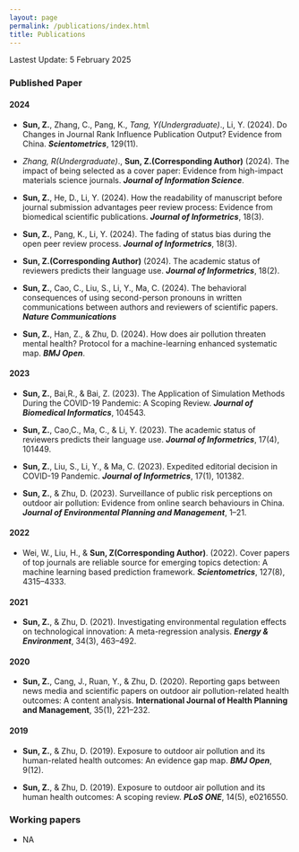 ```yaml
---
layout: page
permalink: /publications/index.html
title: Publications
---
```


Lastest Update: 5 February 2025&nbsp;  

### Published Paper

#### 2024

- **Sun, Z.**, Zhang, C., Pang, K., *_Tang, Y(Undergraduate)_*., Li, Y. (2024). Do Changes in Journal Rank Influence Publication Output? Evidence from China. ***Scientometrics***, 129(11).

- *_Zhang, R(Undergraduate)_*., **Sun, Z.(Corresponding Author)** (2024). The impact of being selected as a cover paper: Evidence from high-impact materials science journals. ***Journal of Information Science***.

- **Sun, Z.**, He, D., Li, Y. (2024). How the readability of manuscript before journal submission advantages peer review process: Evidence from biomedical scientific publications. ***Journal of Informetrics***, 18(3).

- **Sun, Z.**, Pang, K., Li, Y. (2024). The fading of status bias during the open peer review process. ***Journal of Informetrics***, 18(3).

- **Sun, Z.(Corresponding Author)** (2024). The academic status of reviewers predicts their language use. ***Journal of Informetrics***, 18(2).

- **Sun, Z.**, Cao, C., Liu, S., Li, Y., Ma, C. (2024). The behavioral consequences of using second-person pronouns in written communications between authors and reviewers of scientific papers. ***Nature Communications***
  
- **Sun, Z.**, Han, Z., & Zhu, D. (2024). How does air pollution threaten mental health? Protocol for a machine-learning enhanced systematic map. ***BMJ Open***.

#### 2023

- **Sun, Z.**, Bai,R., & Bai, Z. (2023). The Application of Simulation Methods During the COVID-19 Pandemic: A Scoping Review. ***Journal of Biomedical Informatics***, 104543.

- **Sun, Z.**, Cao,C., Ma, C., & Li, Y. (2023). The academic status of reviewers predicts their language use. ***Journal of Informetrics***, 17(4), 101449.

- **Sun, Z.**, Liu, S., Li, Y., & Ma, C. (2023). Expedited editorial decision in COVID-19 Pandemic. ***Journal of Informetrics***, 17(1), 101382.

- **Sun, Z.**, & Zhu, D. (2023). Surveillance of public risk perceptions on outdoor air pollution: Evidence from online search behaviours in China. ***Journal of Environmental Planning and Management***, 1–21.

#### 2022

- Wei, W., Liu, H., & **Sun, Z(Corresponding Author)**. (2022). Cover papers of top journals are reliable source for emerging topics detection: A machine learning based prediction framework. ***Scientometrics***, 127(8), 4315–4333.

#### 2021

- **Sun, Z.**, & Zhu, D. (2021). Investigating environmental regulation effects on technological innovation: A meta-regression analysis. ***Energy & Environment***, 34(3), 463–492.

#### 2020

- **Sun, Z.**, Cang, J., Ruan, Y., & Zhu, D. (2020). Reporting gaps between news media and scientific papers on outdoor air pollution-related health outcomes: A content analysis. **International Journal of Health Planning and Management**, 35(1), 221–232.

#### 2019

- **Sun, Z.**, & Zhu, D. (2019). Exposure to outdoor air pollution and its human-related health outcomes: An evidence gap map. ***BMJ Open***, 9(12).

- **Sun, Z.**, & Zhu, D. (2019). Exposure to outdoor air pollution and its human health outcomes: A scoping review. ***PLoS ONE***, 14(5), e0216550. 


### Working papers

- NA


